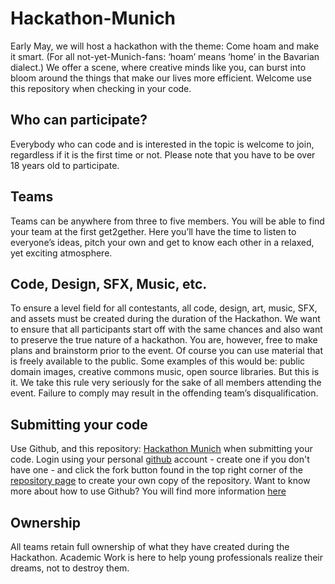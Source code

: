 # Hackathon-Munich

Early May, we will host a hackathon with the theme: Come hoam and make it smart. (For all not-yet-Munich-fans: ‘hoam’ means ‘home’ in the Bavarian dialect.) We offer a scene, where creative minds like you, can burst into bloom around the things that make our lives more efficient. Welcome use this repository when checking in your code.


## Who can participate?

Everybody who can code and is interested in the topic is welcome to join, regardless if it is the first time or not.  Please note that you have to be over 18 years old to participate.


## Teams

Teams can be anywhere from three to five members. You will be able to find your team at the first get2gether. Here you’ll have the time to listen to everyone’s ideas, pitch your own and get to know each other in a relaxed, yet exciting atmosphere.


## Code, Design, SFX, Music, etc.

To ensure a level field for all contestants, all code, design, art, music, SFX, and assets must be created during the duration of the Hackathon. We want to ensure that all participants start off with the same chances and also want to preserve the true nature of a hackathon. You are, however, free to make plans and brainstorm prior to the event. Of course you can use material that is freely available to the public. Some examples of this would be: public domain images, creative commons music, open source libraries. But this is it. We take this rule very seriously for the sake of all members attending the event. Failure to comply may result in the offending team’s disqualification.


## Submitting your code

Use Github, and this repository: [Hackathon Munich](https://github.com/hackathonAW/Hackathon-Munich) when submitting your code. Login using your personal [github](https://github.com/) account - create one if you don't have one - and click the fork button found in the top right corner of the [repository page](https://github.com/hackathonAW/Hackathon-Munich) to create your own copy of the repository. Want to know more about how to use Github? You will find more information [here](https://help.github.com)


## Ownership

All teams retain full ownership of what they have created during the Hackathon. Academic Work is here to help young professionals realize their dreams, not to destroy them.

